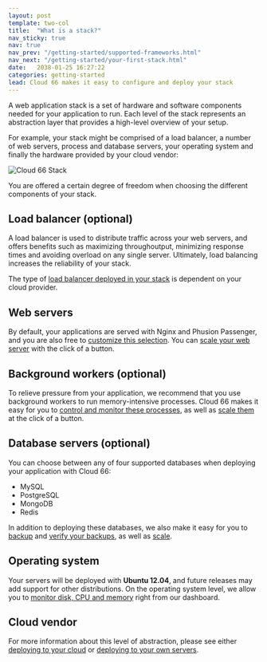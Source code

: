 ```yaml
---
layout: post
template: two-col
title:  "What is a stack?"
nav_sticky: true
nav: true
nav_prev: "/getting-started/supported-frameworks.html"
nav_next: "/getting-started/your-first-stack.html"
date:   2038-01-25 16:27:22
categories: getting-started
lead: Cloud 66 makes it easy to configure and deploy your stack
---
```


A web application stack is a set of hardware and software components needed for your application to run. Each level of the stack represents an abstraction layer that provides a high-level overview of your setup.

For example, your stack might be comprised of a load balancer, a number of web servers, process and database servers, your operating system and finally the hardware provided by your cloud vendor:

![Cloud 66 Stack](http://cdn.cloud66.com.s3.amazonaws.com/images/help/cloud66_stack.png)

You are offered a certain degree of freedom when choosing the different components of your stack.

## Load balancer (optional)
A load balancer is used to distribute traffic across your web servers, and offers benefits such as maximizing throughoutput, minimizing response times and avoiding overload on any single server. Ultimately, load balancing increases the reliability of your stack.

The type of [load balancer deployed in your stack](/stack-features/load-balancers.html) is dependent on your cloud provider.

## Web servers
By default, your applications are served with Nginx and Phusion Passenger, and you are also free to [customize this selection](/web-server/custom-webserver.html). You can [scale your web server](/stack-features/horizontal-scaling.html) with the click of a button.

## Background workers (optional)
To relieve pressure from your application, we recommend that you use background workers to run memory-intensive processes. Cloud 66 makes it easy for you to [control and monitor these processes](/stack-features/proc-files.html), as well as [scale them](/stack-features/standalone-process-servers.html) at the click of a button.

## Database servers (optional)
You can choose between any of four supported databases when deploying your application with Cloud 66:

- MySQL
- PostgreSQL
- MongoDB
- Redis

In addition to deploying these databases, we also make it easy for you to [backup](/stack-features/db-backup.html) and [verify your backups](/stack-features/backup-verifiers.html), as well as [scale](/stack-features/database-replication.html).

## Operating system
Your servers will be deployed with <b>Ubuntu 12.04</b>, and future releases may add support for other distributions. On the operating system level, we allow you to [monitor disk, CPU and memory](/stack-features/server-monitoring.html) right from our dashboard.

## Cloud vendor
For more information about this level of abstraction, please see either [deploying to your cloud](/getting-started/supported-clouds.html) or [deploying to your own servers](/getting-started/standalone-servers.html).